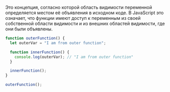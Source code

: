 Это концепция, согласно которой область видимости переменной определяется местом её объявления в исходном коде. В JavaScript это означает, что функции имеют доступ к переменным из своей собственной области видимости и из внешних областей видимости, где они были объявлены.

```js
function outerFunction() {
  let outerVar = "I am from outer function";

  function innerFunction() {
    console.log(outerVar); // "I am from outer function"
  }

  innerFunction();
}

outerFunction();
```